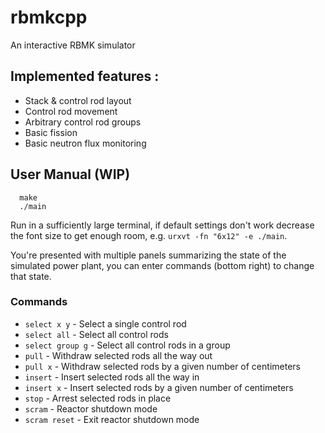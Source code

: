 # rbmkcpp

An interactive RBMK simulator

## Implemented features :

* Stack & control rod layout
* Control rod movement
* Arbitrary control rod groups
* Basic fission
* Basic neutron flux monitoring


## User Manual (WIP)

```
  make
  ./main
```
  
Run in a sufficiently large terminal, if default settings don't work decrease the font size to get enough room, e.g. `urxvt -fn "6x12" -e ./main`.

You're presented with multiple panels summarizing the state of the simulated power plant, you can enter commands (bottom right) to change that state.

### Commands

* `select x y` - Select a single control rod
* `select all` - Select all control rods
* `select group g` - Select all control rods in a group
* `pull` - Withdraw selected rods all the way out
* `pull x` - Withdraw selected rods by a given number of centimeters
* `insert` - Insert selected rods all the way in
* `insert x` - Insert selected rods by a given number of centimeters
* `stop` - Arrest selected rods in place
* `scram` - Reactor shutdown mode
* `scram reset` - Exit reactor shutdown mode

